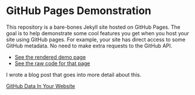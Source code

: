 GitHub Pages Demonstration
=============

This repository is a bare-bones Jekyll site hosted on GitHub Pages. The goal is to help demonstrate some cool features you get when you host your site using GitHub pages. For example, your site has direct access to some GitHub metadata. No need to make extra requests to the GitHub API.

* [See the rendered demo page](http://haacked.github.io/gh-pages-demo/)
* [See the raw code for that page](https://raw.githubusercontent.com/Haacked/gh-pages-demo/gh-pages/index.markdown)

I wrote a blog post that goes into more detail about this.

[GitHub Data In Your Website](http://haacked.com/archive/2014/05/10/github-pages-tricks/)

